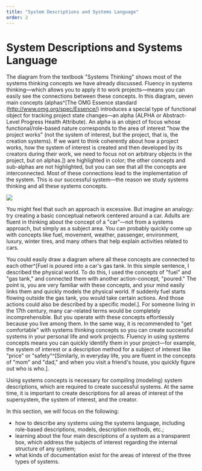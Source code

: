 ```yaml
---
title: "System Descriptions and Systems Language"
order: 2
---
```


# System Descriptions and Systems Language

The diagram from the textbook "Systems Thinking" shows most of the systems thinking concepts we have already discussed. Fluency in systems thinking—which allows you to apply it to work projects—means you can easily see the connections between these concepts. In this diagram, seven main concepts (alphas^[The OMG Essence standard (http://www.omg.org/spec/Essence/) introduces a special type of functional object for tracking project state changes—an alpha (ALPHA or Abstract-Level Progress Health Attribute). An alpha is an object of focus whose functional/role-based nature corresponds to the area of interest "how the project works" (not the system of interest, but the project, that is, the creation systems). If we want to think coherently about how a project works, how the system of interest is created and then developed by its creators during their work, we need to focus not on arbitrary objects in the project, but on alphas.]) are highlighted in color; the other concepts and sub-alphas are not highlighted, but you can see that all the concepts are interconnected. Most of these connections lead to the implementation of the system. This is our successful system—the reason we study systems thinking and all these systems concepts.

![](/en/systems-thinking-introduction/Project_Roles_And_System_Descriptions_Diagram.png)

You might feel that such an approach is excessive. But imagine an analogy: try creating a basic conceptual network centered around a car. Adults are fluent in thinking about the concept of a "car"—not from a systems approach, but simply as a subject area. You can probably quickly come up with concepts like fuel, movement, weather, passenger, environment, luxury, winter tires, and many others that help explain activities related to cars.

You could easily draw a diagram where all these concepts are connected to each other^[Fuel is poured into a car's gas tank. In this simple sentence, I described the physical world. To do this, I used the concepts of "fuel" and "gas tank," and connected them with another action-concept, "poured." The point is, you are very familiar with these concepts, and your mind easily links them and quickly models the physical world. If suddenly fuel starts flowing outside the gas tank, you would take certain actions. And those actions could also be described by a specific model.]. For someone living in the 17th century, many car-related terms would be completely incomprehensible. But you operate with these concepts effortlessly because you live among them. In the same way, it is recommended to "get comfortable" with systems thinking concepts so you can create successful systems in your personal life and work projects. Fluency in using systems concepts means you can quickly identify them in your project—for example, the system of interest or a description method for a subject of interest like "price" or "safety"^[Similarly, in everyday life, you are fluent in the concepts of "mom" and "dad," and when you visit a friend's house, you quickly figure out who is who.].

Using systems concepts is necessary for compiling (modeling) system descriptions, which are required to create successful systems. At the same time, it is important to create descriptions for all areas of interest of the supersystem, the system of interest, and the creator.

In this section, we will focus on the following:

* how to describe any systems using the systems language, including role-based descriptions, models, description methods, etc.;
* learning about the four main descriptions of a system as a transparent box, which address the subjects of interest regarding the internal structure of any system;
* what kinds of documentation exist for the areas of interest of the three types of systems.
